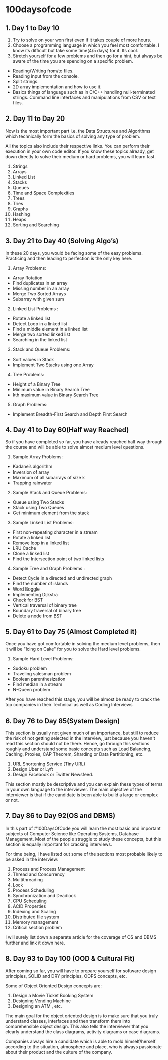 # 100daysofcode

## 1. Day 1 to Day 10

1. Try to solve on your won first even if it takes couple of more hours.
2. Choose a programming language in which you feel most comfortable. I know its difficult but take some time(4/5 days) for it. Its cool.
3. Stretch yourself for a few problems and then go for a hint, but always be aware of the time you are spending on a specific problem.

- Reading/Writing from/to files.
- Reading input from the console.
- Split strings.
- 2D array implementation and how to use it.
- Basics things of language such as in C/C++ handling null-terminated strings. Command line interfaces and manipulations from CSV or text files.

## 2. Day 11 to Day 20

Now is the most important part i.e. the Data Structures and Algorithms which technically form the basics of solving any type of problem.

All the topics also include their respective links. You can perform their execution in your own code editor. If you know these topics already, get down directly to solve their medium or hard problems, you will learn fast.

1. Strings
2. Arrays
3. Linked List
4. Stacks
5. Queues
6. Time and Space Complexities 
7. Trees
8. Tries
9. Graphs
10. Hashing
11. Heaps
12. Sorting and Searching

## 3. Day 21 to Day 40 (Solving Algo’s)

In these 20 days, you would be facing some of the easy problems. Practicing and then leading to perfection is the only key here.

1. Array Problems:
- Array Rotation
- Find duplicates in an array 
- Missing number in an array 
- Merge Two Sorted Arrays 
- Subarray with given sum
2. Linked List Problems :
- Rotate a linked list
- Detect Loop in a linked list
- Find a middle element in a linked list 
- Merge two sorted linked list 
- Searching in the linked list
3. Stack and Queue Problems:
- Sort values in Stack
- Implement Two Stacks using one Array
4. Tree Problems:
- Height of a Binary Tree
- Minimum value in Binary Search Tree
- kth maximum value in Binary Search Tree
5. Graph Problems:
- Implement Breadth-First Search and Depth First Search

## 4. Day 41 to Day 60(Half way Reached)

So if you have completed so far, you have already reached half way through the course and will be able to solve almost medium level questions.

1. Sample Array Problems: 
- Kadane’s algorithm
- Inversion of array
- Maximum of all subarrays of size k 
- Trapping rainwater
2. Sample Stack and Queue Problems: 
- Queue using Two Stacks
- Stack using Two Queues
- Get minimum element from the stack
3. Sample Linked List Problems:
- First non-repeating character in a stream 
- Rotate a linked list
- Remove loop in a linked list
- LRU Cache
- Clone a linked list
- Find the Intersection point of two linked lists
4. Sample Tree and Graph Problems : 
- Detect Cycle in a directed and undirected graph 
- Find the number of islands
- Word Boggle
- Implementing Dijkstra
- Check for BST
- Vertical traversal of binary tree
- Boundary traversal of binary tree
- Delete a node from BST

## 5. Day 61 to Day 75 (Almost Completed it)

Once you have got comfortable in solving the medium level problems, then it will be "Icing on Cake" for you to solve the Hard level problems.

1. Sample Hard Level Problems: 
- Sudoku problem
- Traveling salesman problem 
- Boolean parenthesization
- Find median in a stream 
- N-Queen problem

After you have reached this stage, you will be almost be ready to crack the top companies in their Technical as well as Coding Interviews

## 6. Day 76 to Day 85(System Design)

This section is usually not given much of an importance, but still to reduce the risk of not getting selected in the interview, just because you haven't read this section should not be there. Hence, go through this sections roughly and understand some basic concepts such as Load Balancing, Caching, Proxies, CAP Theorem, Sharding or Data Partitioning, etc.

1. URL Shortening Service (Tiny URL)
2. Design Uber or Lyft
3. Design Facebook or Twitter Newsfeed.

This section mostly be descriptive and you can explain these types of terms in your own language to the interviewer. The main objective of the interviewer is that if the candidate is been able to build a large or complex or not.

## 7. Day 86 to Day 92(OS and DBMS)

In this part of #100DaysOfCode you will learn the most basic and important subjects of Computer Science like Operating Systems, Database Management. Most of the people struggle to study these concepts, but this section is equally important for cracking interviews.

For time being, I have listed out some of the sections most probable likely to be asked in the interview:

1. Process and Process Management
2. Thread and Concurrency 
3. Multithreading
4. Lock
5. Process Scheduling 
6. Synchronization and Deadlock 
7. CPU Scheduling
8. ACID Properties 
9. Indexing and Scaling 
10. Distributed file system 
11. Memory management 
12. Critical section problem

I will surely list down a separate article for the coverage of OS and DBMS further and link it down here.

## 8. Day 93 to Day 100 (OOD & Cultural Fit)

After coming so far, you will have to prepare yourself for software design principles, SOLID and DRY principles, OOPS concepts, etc.

Some of Object Oriented Design concepts are:

1. Design a Movie Ticket Booking System
2. Designing Vending Machine
3. Designing an ATM , etc.

The main goal for the object oriented design is to make sure that you truly understand classes, interfaces and then transform them into comprehensible object design. This also tells the interviewer that you clearly understand the class diagrams, activity diagrams or case diagrams.

Companies always hire a candidate which is able to mold himself/herself according to the situation, atmosphere and place, who is always passionate about their product and the culture of the company.
